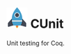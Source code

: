 # ![Logo](https://raw.githubusercontent.com/clarus/icons/master/rocket-48.png) CUnit
Unit testing for Coq.
